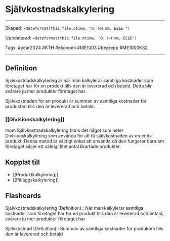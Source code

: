 # Självkostnadskalkylering

---
Skapad: `=dateformat(this.file.ctime, "D, HH:mm, EEEE ")`

Uppdaterad: `=dateformat(this.file.mtime, "D, HH:mm, EEEE")`

Tags: #year2024 #KTH #ekonomi #ME1003 #begrepp #ME1003KS2

---

## Definition

Självkostnadskalkylering är när man kalkylerar samtliga kostnader som företaget har för en produkt tills den är levererad och betald. Detta blir svårare ju mer produkter företaget har.

Självkostnaden för en produkt är summan av samtliga kostnader för produkten tills den är levererad och betald.

### [[Divisionskalkylering]]

Inom Självkostnadskalkylering finns det något som heter Divisionskalkylering som använda för att få självkostnaden av en enda produkt. Denna metod är väldigt enkel att använda då den fungerar bara om företaget säljer ett väldigt litet antal likartade produkter.

## Kopplat till

- [[Produktkalkylering]]
- [[Påläggskalkylering]]

## Flashcards

Självkostnadskalkylering (Definition):: När man kalkylerar samtliga kostnader som företaget har för en produkt tills den är levererad och betald, svårare ju mer produkter företaget har
<!--SR:!2024-03-15,20,250-->

Självkostnad (Definition):: Summan av samtliga kostnader för produkten tills den är levererad och betald
<!--SR:!2024-02-26,10,270-->
